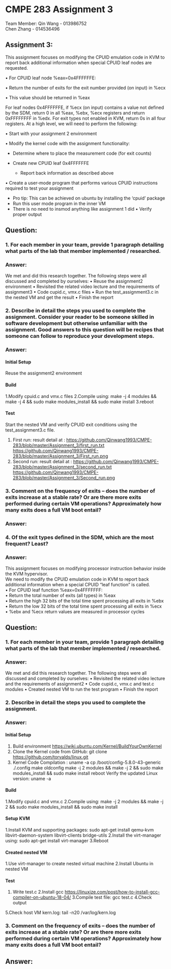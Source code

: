# CMPE 283 Assignment 3  
Team Member: Qin Wang - 013986752    
             Chen Zhang - 014536496  

## Assignment 3:  
This assignment focuses on modifying the CPUID emulation code in KVM to report back additional information when special CPUID leaf nodes are requested.

• For CPUID leaf node %eax=0x4FFFFFFE:

• Return the number of exits for the exit number provided (on input) in %ecx

• This value should be returned in %eax

For leaf nodes 0x4FFFFFFE, if %ecx (on input) contains a value not defined by the SDM, return 0 in all %eax, %ebx, %ecx registers and return 0xFFFFFFFF in %edx. For exit types not enabled in KVM, return 0s in all four registers.
At a high level, we will need to perform the following:

• Start with your assignment 2 environment

• Modify the kernel code with the assignment functionality:
  - Determine where to place the measurement code (for exit counts)
  
  - Create new CPUID leaf 0x4FFFFFFE
  
    - Report back information as described above
    
• Create a user-mode program that performs various CPUID instructions required to test your
assignment
  - Pro tip: This can be achieved on ubuntu by installing the ‘cpuid’ package
  - Run this user mode program in the inner VM
  - There is no need to insmod anything like assignment 1 did
• Verify proper output

## Question: 
### 1. For each member in your team, provide 1 paragraph detailing what parts of the lab that member implemented / researched. 
### Answer:
We met and did this research together. The following steps were all discussed and completed by ourselves:
• Reuse the assignment2 environment
• Revisited the related video lecture and the requirements of assignment3
• Code cupid.c, vmx.c files
• Run the test_assignment3.c in the nested VM and get the result
• Finish the report

### 2. Describe in detail the steps you used to complete the assignment. Consider your reader to be someone skilled in software development but otherwise unfamiliar with the assignment. Good answers to this question will be recipes that someone can follow to reproduce your development steps.
### Answer:
#### Initial Setup
Reuse the assignment2 environment
#### Build
1.Modify cpuid.c and vmx.c files
2.Compile using: make -j 4 modules && make -j 4 && sudo make modules_install && sudo make install
3.reboot

#### Test
Start the nested VM and verify CPUID exit conditions using the test_assignment3.c file.
1. First run: result detail at : https://github.com/Qinwang1993/CMPE-283/blob/master/Assignment_3/first_run.txt
https://github.com/Qinwang1993/CMPE-283/blob/master/Assignment_3/First_run.png
2. Second run: result detail at : https://github.com/Qinwang1993/CMPE-283/blob/master/Assignment_3/second_run.txt
https://github.com/Qinwang1993/CMPE-283/blob/master/Assignment_3/Second_run.png

### 3. Comment on the frequency of exits – does the number of exits increase at a stable rate? Or are there more exits performed during certain VM operations? Approximately how many exits does a full VM boot entail?
### Answer:
### 4. Of the exit types defined in the SDM, which are the most frequent? Least?
### Answer:





This assignment focuses on modifying processor instruction behavior inside the KVM hypervisor.   
We need to modify the CPUID emulation code in KVM to report back additional information when a special CPUID “leaf function” is called.  
• For CPUID leaf function %eax=0x4FFFFFFF:  
• Return the total number of exits (all types) in %eax  
• Return the high 32 bits of the total time spent processing all exits in %ebx  
• Return the low 32 bits of the total time spent processing all exits in %ecx  
• %ebx and %ecx return values are measured in processor cycles  

## Question: 
### 1. For each member in your team, provide 1 paragraph detailing what parts of the lab that member implemented / researched. 
### Answer:
We met and did this research together. The following steps were all discussed and completed by ourselves:
• Revisited the related video lecture and the requirements of assignment2
• Code cupid.c, vmx.c and test.c modules
• Created nested VM to run the test program
• Finish the report

### 2. Describe in detail the steps you used to complete the assignment. 
### Answer:
#### Initial Setup
1. Build environment https://wiki.ubuntu.com/Kernel/BuildYourOwnKernel
2. Clone the Kernel code from GitHub: git clone https://github.com/torvalds/linux.git
3. Kernel Code Compilation :
   uname -a
   cp /boot/config-5.8.0-43-generic ./.config
   make oldconfig
   make -j 2 modules && make -j 2 && sudo make modules_install && sudo make install
   reboot
   Verify the updated Linux version: uname -a
#### Build
1.Modify cpuid.c and vmx.c
2.Compile using: make -j 2 modules && make -j 2 && sudo make modules_install && sudo make install
#### Setup KVM
1.Install KVM and supporting packages: sudo apt-get install qemu-kvm libvirt-daemon-system libvirt-clients bridge-utils
2.Install the virt-manager using: sudo apt-get install virt-manager
3.Reboot
 
#### Created nested VM
1.Use virt-manager to create nested virtual machine
2.Install Ubuntu in nested VM
 
#### Test
1. Write test.c
2.Install gcc https://linuxize.com/post/how-to-install-gcc-compiler-on-ubuntu-18-04/
3.Compile test file: gcc test.c
4.Check output
<div  align="center">    
  
</div>
5.Check host VM kern.log: tail -n20 /var/log/kern.log
 
 

### 3. Comment on the frequency of exits – does the number of exits increase at a stable rate? Or are there more exits performed during certain VM operations? Approximately how many exits does a full VM boot entail?
## Answer:
